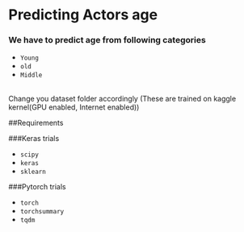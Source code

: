 # Predicting Actors age 
### We have to predict age from following categories

* `Young`
* `old`
* `Middle`

<br>Change you dataset folder accordingly (These are trained on kaggle kernel(GPU enabled, Internet enabled))<br>

##Requirements

###Keras trials
* `scipy`
* `keras`
* `sklearn`

###Pytorch trials
* `torch`
* `torchsummary`
* `tqdm`

